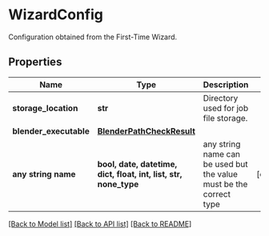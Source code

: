 # WizardConfig

Configuration obtained from the First-Time Wizard.

## Properties
Name | Type | Description | Notes
------------ | ------------- | ------------- | -------------
**storage_location** | **str** | Directory used for job file storage. | 
**blender_executable** | [**BlenderPathCheckResult**](BlenderPathCheckResult.md) |  | 
**any string name** | **bool, date, datetime, dict, float, int, list, str, none_type** | any string name can be used but the value must be the correct type | [optional]

[[Back to Model list]](../README.md#documentation-for-models) [[Back to API list]](../README.md#documentation-for-api-endpoints) [[Back to README]](../README.md)


